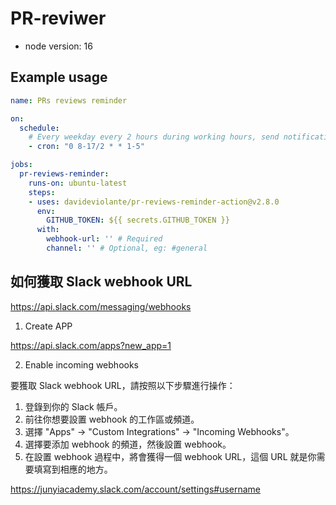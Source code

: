 # PR-reviwer

- node version: 16

## Example usage

```yaml
name: PRs reviews reminder

on:
  schedule:
    # Every weekday every 2 hours during working hours, send notification
    - cron: "0 8-17/2 * * 1-5"

jobs:
  pr-reviews-reminder:
    runs-on: ubuntu-latest
    steps:
    - uses: davideviolante/pr-reviews-reminder-action@v2.8.0
      env:
        GITHUB_TOKEN: ${{ secrets.GITHUB_TOKEN }}
      with:
        webhook-url: '' # Required
        channel: '' # Optional, eg: #general
```

## 如何獲取 Slack webhook URL

https://api.slack.com/messaging/webhooks

1. Create APP

https://api.slack.com/apps?new_app=1

2. Enable incoming webhooks 

要獲取 Slack webhook URL，請按照以下步驟進行操作：
1. 登錄到你的 Slack 帳戶。
2. 前往你想要設置 webhook 的工作區或頻道。
3. 選擇 "Apps" -> "Custom Integrations" -> "Incoming Webhooks"。
4. 選擇要添加 webhook 的頻道，然後設置 webhook。
5. 在設置 webhook 過程中，將會獲得一個 webhook URL，這個 URL 就是你需要填寫到相應的地方。

https://junyiacademy.slack.com/account/settings#username